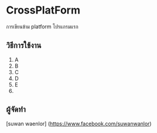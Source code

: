 # CrossPlatForm
การเขียนข้าม platform โปรแกรมแรก

## วิธีการใช้งาน
1. A
2. B
3. C
4. D
5. E 
6. 
## ผู้จัดทำ
[suwan waenlor] (https://www.facebook.com/suwanwanlor)

